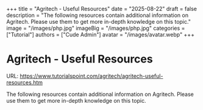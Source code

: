 +++
title = "Agritech - Useful Resources"
date = "2025-08-22"
draft = false
description = "The following resources contain additional information on Agritech. Please use them to get more in-depth knowledge on this topic."
image = "/images/php.jpg"
imageBig = "/images/php.jpg"
categories = ["Tutorial"]
authors = ["Cude Admin"]
avatar = "/images/avatar.webp"
+++

# Agritech - Useful Resources

URL: https://www.tutorialspoint.com/agritech/agritech-useful-resources.htm

The following resources contain additional information on Agritech. Please use them to get more in-depth knowledge on this topic.
